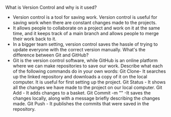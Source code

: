 What is Version Control and why is it used? 
- Version control is a tool for saving work. Version control is useful for saving work when there are constant changes made to the projects.
- It allows people to collaborate on a project and work on it at the same time, and it keeps track of a main branch and allows people to merge their work back to it.
- In a bigger team setting, version control saves the hassle of trying to update everyone with the correct version manually.
What's the difference between Git and GitHub?
- Git is the version control software, while GitHub is an online platform where we can make repositories to save our work.
Describe what each of the following commands do in your own words:
Git Clone- It searches up the linked repository and downloads a copy of it on the local computer. It is useful for first setting up the project.
Git Status - It shows all the changes we have made to the project on our local computer.
Git Add - It adds changes to a basket.
Git Commit -m "" -It saves the changes locally, along with a message briefly describing the changes made.
Git Push - It publishes the commits that were saved in the repository.
